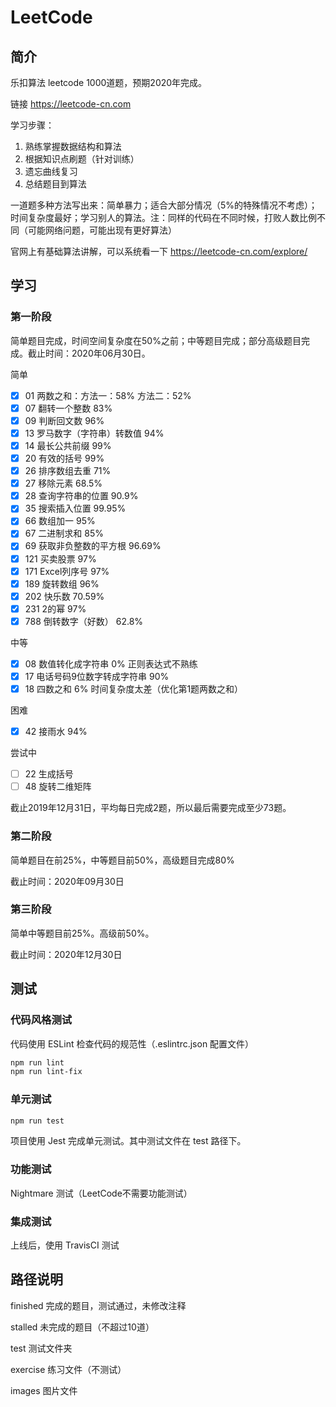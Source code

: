 # LeetCode

## 简介

乐扣算法 leetcode 1000道题，预期2020年完成。 

链接 https://leetcode-cn.com

学习步骤：

1. 熟练掌握数据结构和算法
2. 根据知识点刷题（针对训练）
3. 遗忘曲线复习
4. 总结题目到算法

一道题多种方法写出来：简单暴力；适合大部分情况（5%的特殊情况不考虑）；时间复杂度最好；学习别人的算法。注：同样的代码在不同时候，打败人数比例不同（可能网络问题，可能出现有更好算法）

官网上有基础算法讲解，可以系统看一下 https://leetcode-cn.com/explore/

## 学习

### 第一阶段

简单题目完成，时间空间复杂度在50%之前；中等题目完成；部分高级题目完成。截止时间：2020年06月30日。

简单

- [x] 01 两数之和：方法一：58% 方法二：52%
- [x] 07 翻转一个整数 83%
- [x] 09 判断回文数 96%
- [x] 13 罗马数字（字符串）转数值 94%
- [x] 14 最长公共前缀 99%
- [x] 20 有效的括号 99%
- [x] 26 排序数组去重 71%
- [x] 27 移除元素 68.5%
- [x] 28 查询字符串的位置 90.9%
- [x] 35 搜索插入位置 99.95%
- [x] 66 数组加一 95%
- [x] 67 二进制求和 85%
- [x] 69 获取非负整数的平方根 96.69%
- [x] 121 买卖股票 97%
- [x] 171 Excel列序号 97%
- [x] 189 旋转数组 96%
- [x] 202 快乐数 70.59%
- [x] 231 2的幂 97%
- [x] 788 倒转数字（好数） 62.8%

中等

- [x] 08 数值转化成字符串 0% 正则表达式不熟练
- [x] 17 电话号码9位数字转成字符串 90%
- [x] 18 四数之和 6% 时间复杂度太差（优化第1题两数之和）

困难

- [x] 42 接雨水 94%

尝试中

- [ ] 22 生成括号
- [ ] 48 旋转二维矩阵

截止2019年12月31日，平均每日完成2题，所以最后需要完成至少73题。


### 第二阶段

简单题目在前25%，中等题目前50%，高级题目完成80%

截止时间：2020年09月30日

### 第三阶段

简单中等题目前25%。高级前50%。

截止时间：2020年12月30日

## 测试

### 代码风格测试

代码使用 ESLint 检查代码的规范性（.eslintrc.json 配置文件）

~~~bash
npm run lint
npm run lint-fix
~~~

### 单元测试

~~~bash
npm run test
~~~

项目使用 Jest 完成单元测试。其中测试文件在 test 路径下。

### 功能测试

Nightmare 测试（LeetCode不需要功能测试）

### 集成测试

上线后，使用 TravisCI 测试

## 路径说明

finished 完成的题目，测试通过，未修改注释

stalled 未完成的题目（不超过10道）

test 测试文件夹

exercise 练习文件（不测试）

images 图片文件
